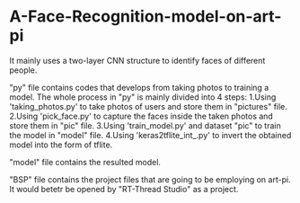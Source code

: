 # A-Face-Recognition-model-on-art-pi

It mainly uses a two-layer CNN structure to identify faces of different people.

"py" file contains codes that develops from taking photos to training a model.
      The whole process in "py" is mainly divided into 4 steps:
          1.Using 'taking_photos.py' to take photos of users and store them in "pictures" file.
          2.Using 'pick_face.py' to capture the faces inside the taken photos and store them in "pic" file.
          3.Using 'train_model.py' and dataset "pic" to train the model in "model" file.
          4.Using 'keras2tflite_int_.py' to invert the obtained model into the form of tflite.
          
"model" file contains the resulted model.

"BSP" file contains the project files that are going to be employing on art-pi. It would betetr be opened by "RT-Thread Studio" as a project.
  

